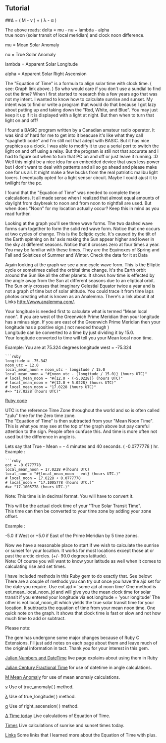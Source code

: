 ## Tutorial


##&Delta; = ( &Mu; - &nu; ) + ( &lambda; - &alpha; )

The above reads:
delta = mu - nu + lambda - alpha    
true noon (solar transit of local meridian) and clock noon difference.
  
mu = Mean Solar Anomaly

nu = True Solar Anomaly  

lambda = Apparent Solar Longitude

alpha = Apparent Solar Right Ascension 
    
        
   The "Equation of Time" is a formula to align solar time with clock time. 
( see: Graph link above. ) So who would care if you don't use a sundial to find 
out the time?  When I first started to research this a few years ago that was not 
my intent.  I wanted to know how to calculate sunrise and sunset. My intent was 
to find or write a program that would do that because I got lazy about putting up 
and taking down the "Red, White, and Blue". You may just keep it up if it is 
displayed with a light at night. But then when to turn that light on and off?  
	
           
   I found a BASIC program written by a Canadian amateur radio operator.
It was kind of hard for me to get into it beacuse it's like what they call 
"spaghetti code" and I'm still not that adept with BASIC.  But it has nice 
graphics as a clock. I was able to modify it to use a serial port to switch the 
light on and off using a relay.  But the program is still not that accurate and 
I had to figure out when to turn that PC on and off or just leave it running. :D
   Well this might be a nice idea for an embedded device that uses less power but I 
don't want to deal with pattents and all so go ahead and please make one for us all. 
It might make a few bucks from the real patriotic malibu light lovers.  I eventually
opted for a light sensor circuit. Maybe I could ajust it to twilight for the pc.
         
        
   I found that the "Equation of Time" was needed to complete these calculations.
It all made sense when I realized that almost equal amounts of daylight 
from daybreak to noon and from noon to nightfall are used.  But when does 
"Noon" for my location actually occur?  Keep this in mind as you read further.


   Looking at the graph you'll see three wave forms.  The two dashed
wave forms sum together to form the solid red wave form.  Notice that one occurs
at two cycles of change.  This is the Ecliptic cycle.  It's caused by the tilt 
of the Earth spinning on its' axis making the Sun appear higher and lower in
the sky at different seasons.  Notice that it crosses zero at four times
a year.  You may be familiar with these times.  They are the Equinoxes of Spring and
Fall and Solstices of Summer and Winter.  Check the data for it at Data


   Again looking at the graph we see a one cycle wave form.  This is the Elliptic
cycle or sometimes called the orbital time change.  It's the Earth orbit around 
the Sun like all the other planets.  It shows how time is effected by the angle 
away from the Sun at different seasons due to an eliptical orbit. 
The Sun only crosses that imaginary Celestial Equator twice a year and is not a 
graph of time but of solar altitude.  You could trace it from time laps photos 
creating what is known as an Analemma.  There's a link about it at Links
http://www.analemma.com/.
	         

   Your longitude is needed first to calculate what is termed "Mean local noon".
If you are west of the Greenwich Prime Meridian then your longitude has a 
minus sign.  If you are east of the Greenwich Prime Meridian then your 
longitude has a positive sign.( not needed though )   
Longitude can be converted to a time by just dividing it by 15.0.      
Your longitude converted to time will tell you your Mean local noon time.
	
      
Example: You are at 75.324 degrees longitude west = -75.324

    ```ruby
    longitude = -75.342
    noon_utc = 12.0
    local_mean_noon = noon_utc - longitude / 15.0     
    local_mean_noon = "#{noon_utc - (longitude / 15.0)} (hours UTC)"
    # local_mean_noon = "#{12.0 - (-5.0228)} (hours UTC)"
    # local_mean_noon = "#{12.0 + 5.0228} (hours UTC)"
    # local_mean_noon = "17.0228 (hours UTC)"
    #=> "17.0228 (hours UTC)"	
                   
[Ruby code](/gist)


   UTC is the reference Time Zone throughout the world and so is often called
"zulu" time for the Zero time zone.      
The "Equation of Time" is then subtracted from your "Mean Noon Time".
This is what you may see at the top of the graph above but 
pay careful attention to the sign.  People often cunfuse this.
And time is more often not used but the difference in angle is.

      
Lets say that True - Mean = - 4 minutes and 40 seconds. ( -0.0777778 ) hr.
Example :
 
    ```ruby
    eot = -0.0777778
    local_mean_noon = 17.0228 #(hours UTC)
    local_noon = "#{local_mean_noon - eot} (hours UTC.)" 
    # local_noon = 17.0228 + 0.0777778 
    # local_noon = "17.1005778 (hours UTC.)"
    #=> "17.1005778 (hours UTC.)"
      
Note: This time is in decimal format.  You will have to convert it.


This will be the actual clock time of your "True Solar Transit Time".      
This time can then be converted to your time zone by adding your zone offset.
      
Example : 

 -5.0 if West or +5.0 if East of the Prime Meridian by 5 time zones.      
      
            
   Now we have a reasonable place to start if we wish to calculate the sunrise      
or sunset for your location.  It works for most locations except those at or 
past the arctic circles.  (+/- 90.0 degrees latitude).  
Note: Of course you will want to know your latitude as well when it comes to 
calculating rise and set times.

                  
   I have included methods in this Ruby gem to do exactly that. See below:
There are a couple of methods you can try out once you have the ajd set for the
date you require. Use eot.ajd = 'some ajd at noon time'
One method is eot.mean_local_noon_jd and will give you the mean clock time for
solar transit if you entered your longitude via eot.longitude = 'your longitude'
The other is eot.local_noon_dt which yields the true solar transit time for your
location. It subtracts the equation of time from your mean noon time.
One quick note on the graph. It shows that clock time is fast or slow and not
how much time to add or subtract.

           
Please note: 

   The gem has undergone some major changes because of Ruby C Extensions.
I'll just add notes on each page about them and leave much of the original
information in tact.  Thank you for your interest in this gem.               
   

[Julian Numbers and DateTime](/datetime) live page explains about using them in Ruby                    

[Julian Century Fractional Time](/jcft) for use of datetime in angle calculations.    
                
[&Mu; Mean Anomaly](/mean) for use of mean anomaly calculations.                  

[&nu;](/eqc) Use of true_anomaly( ) method.

[ &lambda;](/ecliplong) Use of true_longitude( ) method.

[ &alpha;](/rghtascn) Use of right_ascension( ) method. 

[ &Delta; Time today](/eot) Live calculations of Equation of Time.

[ Times](/mysuntimes) Live calculations of sunrise and sunset times today.                      

[ Links](/links) Some links that I learned more about the Equation of Time with plus.
